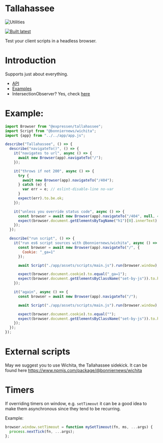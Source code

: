 Tallahassee
===========

![Utilities](https://raw.github.com/ExpressenAB/tallahassee/master/app/assets/images/tallahassee-1.png)

[![Built latest](https://github.com/ExpressenAB/tallahassee/actions/workflows/build-latest.yaml/badge.svg)](https://github.com/ExpressenAB/tallahassee/actions/workflows/build-latest.yaml)

Test your client scripts in a headless browser.

# Introduction

Supports just about everything.

- [API](/docs/API.md)
- [Examples](/docs/Examples.md)
- IntersectionObserver? Yes, check [here](/docs/API.md#intersectionobserver)

# Example:

```javascript
import Browser from "@expressen/tallahassee";
import Script from "@bonniernews/wichita";
import {app} from "../../app/app.js";

describe("Tallahassee", () => {
  describe("navigateTo()", () => {
    it("navigates to url", async () => {
      await new Browser(app).navigateTo("/");
    });

    it("throws if not 200", async () => {
      try {
        await new Browser(app).navigateTo("/404");
      } catch (e) {
        var err = e; // eslint-disable-line no-var
      }
      expect(err).to.be.ok;
    });

    it("unless you override status code", async () => {
      const browser = await new Browser(app).navigateTo("/404", null, 404);
      expect(browser.document.getElementsByTagName("h1")[0].innerText).to.equal("Apocalyptic");
    });
  });

  describe("run script", () => {
    it("run es6 script sources with @bonniernews/wichita", async () => {
      const browser = await new Browser(app).navigateTo("/", {
        Cookie: "_ga=1"
      });

      await Script("./app/assets/scripts/main.js").run(browser.window);

      expect(browser.document.cookie).to.equal("_ga=1");
      expect(browser.document.getElementsByClassName("set-by-js")).to.have.length(1);
    });

    it("again", async () => {
      const browser = await new Browser(app).navigateTo("/");

      await Script("./app/assets/scripts/main.js").run(browser.window);

      expect(browser.document.cookie).to.equal("");
      expect(browser.document.getElementsByClassName("set-by-js")).to.have.length(0);
    });
  });
});
```

# External scripts

May we suggest you to use Wichita, the Tallahassee sidekick. It can be found here https://www.npmjs.com/package/@bonniernews/wichita

# Timers

If overriding timers on window, e.g. `setTimeout` it can be a good idea to make them asynchronous since they tend to be recurring.

Example:
```js
browser.window.setTimeout = function mySetTimeout(fn, ms, ...args) {
  process.nextTick(fn, ...args);
};
```
